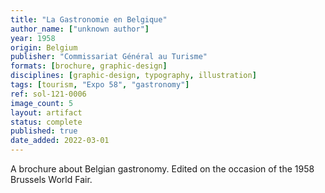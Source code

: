 ```yaml
---
title: "La Gastronomie en Belgique"
author_name: ["unknown author"]
year: 1958
origin: Belgium
publisher: "Commissariat Général au Turisme"
formats: [brochure, graphic-design]
disciplines: [graphic-design, typography, illustration]
tags: [tourism, "Expo 58", "gastronomy"]
ref: sol-121-0006
image_count: 5
layout: artifact
status: complete
published: true
date_added: 2022-03-01
---
```


A brochure about Belgian gastronomy. Edited on the occasion of the 1958 Brussels World Fair.
